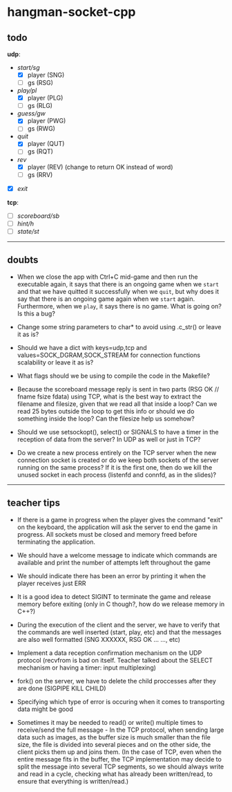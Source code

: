 # hangman-socket-cpp

## todo

**udp**:

- _start/sg_
  - [x] player (SNG)
  - [ ] gs (RSG)
- _play/pl_
  - [x] player (PLG)
  - [ ] gs (RLG)
- _guess/gw_
  - [x] player (PWG)
  - [ ] gs (RWG)
- _quit_
  - [x] player (QUT)
  - [ ] gs (RQT)
- _rev_
  - [x] player (REV) (change to return OK instead of word)
  - [ ] gs (RRV)
- [x] _exit_

**tcp**:

- [ ] _scoreboard/sb_
- [ ] _hint/h_
- [ ] _state/st_

---

## doubts

- When we close the app with Ctrl+C mid-game and then run the executable again, it says that there is an ongoing game when we `start` and that we have quitted it successfully when we `quit`, but why does it say that there is an ongoing game again when we `start` again. Furthermore, when we `play`, it says there is no game. What is going on? Is this a bug?

- Change some string parameters to char\* to avoid using .c_str() or leave it as is?

- Should we have a dict with keys=udp,tcp and values=SOCK_DGRAM,SOCK_STREAM for connection functions scalability or leave it as is?

- What flags should we be using to compile the code in the Makefile?

- Because the scoreboard message reply is sent in two parts (RSG OK // fname fsize fdata) using TCP, what is the best way to extract the filename and filesize, given that we read all that inside a loop? Can we read 25 bytes outside the loop to get this info or should we do something inside the loop? Can the filesize help us somehow?

- Should we use setsockopt(), select() or SIGNALS to have a timer in the reception of data from the server? In UDP as well or just in TCP?

- Do we create a new process entirely on the TCP server when the new connection socket is created or do we keep both sockets of the server running on the same process? If it is the first one, then do we kill the unused socket in each process (listenfd and connfd, as in the slides)?

---

## teacher tips

- If there is a game in progress when the player gives the command "exit" on the keyboard, the application will ask the server to end the game in progress. All sockets must be closed and memory freed before terminating the application.

- We should have a welcome message to indicate which commands are available and print the number of attempts left throughout the game

- We should indicate there has been an error by printing it when the player receives just ERR

- It is a good idea to detect SIGINT to terminate the game and release memory before exiting (only in C though?, how do we release memory in C++?)

- During the execution of the client and the server, we have to verify that the commands are well inserted (start, play, etc) and that the messages are also well formatted (SNG XXXXXX, RSG OK … …, etc)

- Implement a data reception confirmation mechanism on the UDP protocol (recvfrom is bad on itself. Teacher talked about the SELECT mechanism or having a timer: input multiplexing)

- fork() on the server, we have to delete the child proccesses after they are done (SIGPIPE KILL CHILD)

- Specifying which type of error is occuring when it comes to transporting data might be good

- Sometimes it may be needed to read() or write() multiple times to receive/send the full message - In the TCP protocol, when sending large data such as images, as the buffer size is much smaller than the file size, the file is divided into several pieces and on the other side, the client picks them up and joins them. (In the case of TCP, even when the entire message fits in the buffer, the TCP implementation may decide to split the message into several TCP segments, so we should always write and read in a cycle, checking what has already been written/read, to ensure that everything is written/read.)
